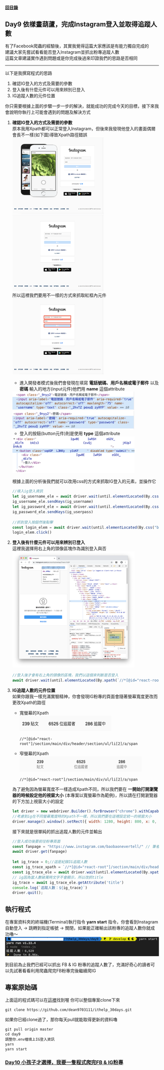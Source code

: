 #### [回目錄](../README.md)
## Day9 依樣畫葫蘆，完成Instagram登入並取得追蹤人數


有了Facebook爬蟲的經驗後，其實我覺得這篇大家應該是有能力獨自完成的  
建議大家先嘗試看看能否登入Instagram並抓出粉專追蹤人數  
這篇文章建議實作遇到問題或是你完成後過來印證我們的思路是否相同

----
以下是我撰寫程式的思路
1. 確認IG登入的方式及需要的參數
2. 登入後有什麼元件可以用來辨別已登入
3. IG追蹤人數的元件位置

你只需要根據上面的步驟一步一步的解決，就能成功的完成今天的目標，接下來我會說明你執行上可能會遇到的問題及解決方式  
1. **確認IG登入的方式及需要的參數**  
    原本我用Xpath都可以正常登入Instagram，但後來我發現他登入的畫面偶爾會長不一樣(如下圖)導致Xpath路徑錯誤  
    <img src="./article_img/ig_login1.png" width="300" height="250"/>
    <img src="./article_img/ig_login2.png" width="300" height="250"/>  
    所以這裡我們要用不一樣的方式來抓取紅框內元件  
    <img src="./article_img/ig_login3.png" width="300" height="250"/>  

    * 進入開發者模式後我們會發現在填寫 **電話號碼、用戶名稱或電子郵件** 以及 **密碼** 輸入的地方(input元件)他們用 **name** 這個attribute  
    <img src="./article_img/ig_login_user.png" width="400" height="60"/>  
    <img src="./article_img/ig_login_pass.png" width="400" height="60"/>  

    * 登入的按鈕(button元件)則是使用 **type** 這個attribute  
    <img src="./article_img/ig_login_btn.png" width="400" height="120"/>  

    根據上面的分析後我們就可以改用css的方式來抓取IG登入的元素，並操作它
    ```js
    //填入ig登入資訊
    let ig_username_ele = await driver.wait(until.elementLocated(By.css("input[name='username']")));
    ig_username_ele.sendKeys(ig_username)
    let ig_password_ele = await driver.wait(until.elementLocated(By.css("input[name='password']")));
    ig_password_ele.sendKeys(ig_userpass)

    //抓到登入按鈕然後點擊
    const login_elem = await driver.wait(until.elementLocated(By.css("button[type='submit']")))
    login_elem.click()
    ```
2. **登入後有什麼元件可以用來辨別已登入**  
    這裡我選擇用右上角的頭像區塊作為識別登入與否  
    <img src="./article_img/ig_header.png" width="400" height="380"/>  

    ```js
    //登入後才會有右上角的頭像的區塊，我們以這個來判斷是否登入
    await driver.wait(until.elementLocated(By.xpath(`//*[@id="react-root"]//*[contains(@class,"_47KiJ")]`)))
    ```
3. **IG追蹤人數的元件位置**  
    如果你跟我一樣充滿實驗精神，你會發現IG粉專的頁面會隨著螢幕寬度更改而更改Xpath的路徑  
    * 寬螢幕的Xpath  
        <img src="./article_img/ig_trace1.png" width="300" height="50"/>  
        ```
        //*[@id="react-root"]/section/main/div/header/section/ul/li[2]/a/span
        ```
    * 窄螢幕的Xpath  
        <img src="./article_img/ig_trace2.png" width="400" height="50"/>  
        ```
        //*[@id="react-root"]/section/main/div/ul/li[2]/a/span
        ```
    為了避免因為螢幕寬度不一樣造成Xpath不同，所以我們要在 **一開始打開瀏覽器的時候設定他的視窗大小** (本專案以寬螢幕作為範例)，所以請在打開瀏覽器的下方加上視窗大小的設定  

    ```js
    let driver = new webdriver.Builder().forBrowser("chrome").withCapabilities(options).build();// 建立這個broswer的類型
    //考慮到ig在不同螢幕寬度時的Xpath不一樣，所以我們要在這裡設定統一的視窗大小
    driver.manage().window().setRect({ width: 1280, height: 800, x: 0, y: 0 });
    ```
    接下來就是很單純的抓出追蹤人數的元件並輸出
    ```js
    //登入成功後要前往粉專頁面
    const fanpage = "https://www.instagram.com/baobaonevertell/" // 筆者是寶寶不說的狂熱愛好者
    await driver.get(fanpage)

    let ig_trace = 0;//這是紀錄IG追蹤人數
    const ig_trace_xpath = `//*[@id="react-root"]/section/main/div/header/section/ul/li[2]/a/span`
    const ig_trace_ele = await driver.wait(until.elementLocated(By.xpath(ig_trace_xpath)), 5000)//我們採取5秒內如果抓不到該元件就跳出的條件    
    // ig因為當人數破萬時文字不會顯示，所以改抓title
    ig_trace = await ig_trace_ele.getAttribute('title')
    console.log(`追蹤人數：${ig_trace}`)
    driver.quit();
    ```
執行程式
----
在專案資料夾的終端機(Terminal)執行指令  **yarn start** 指令，你會看到Instagram自動登入 &rarr; 跳轉到指定帳號 &rarr; 關閉，如果能正確輸出該粉專的追蹤人數你就成功嚕～  
![image](./article_img/terminal.png)

到目前為止我們已經可以抓出 FB & IG 粉專的追蹤人數了，充滿好奇心的讀者可以先試著看看利用爬蟲爬完FB粉專完後繼續爬IG  

專案原始碼
----
上面這的程式碼可以在[這裡](https://github.com/dean9703111/ithelp_30days/day9)找到喔
你可以整個專案clone下來  
```
git clone https://github.com/dean9703111/ithelp_30days.git
```
如果你已經clone過了，那你每天pull就能取得更新的資料嚕  
```
git pull origin master
cd day9
調整你.env檔填上IG登入資訊
yarn
yarn start
```
### [Day10 小孩子才選擇，我要一隻程式爬完FB & IG粉專](../day10/README.md)